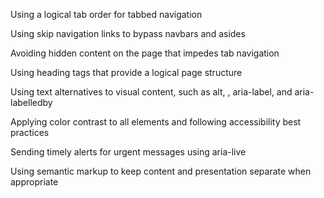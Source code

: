 Using a logical tab order for tabbed navigation

Using skip navigation links to bypass navbars and asides

Avoiding hidden content on the page that impedes tab navigation

Using heading tags that provide a logical page structure

Using text alternatives to visual content, such as alt, <label>, aria-label, and aria-labelledby

Applying color contrast to all elements and following accessibility best practices

Sending timely alerts for urgent messages using aria-live

Using semantic markup to keep content and presentation separate when appropriate